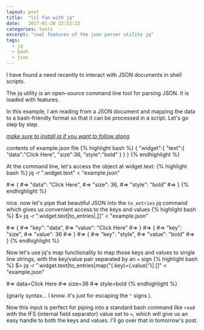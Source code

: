```yaml
---
layout: post
title:  "lil fun with jq"
date:   2017-01-20 22:52:22
categories: tools
excerpt: "cool features of the json parser utility jq"
tags:
  - jq
  - bash
  - json
---
```


I have found a need recently to interact with JSON documents in shell scripts.

The jq utility is an open-source command line tool for parsing JSON.  It is loaded with features.

In this example, I am reading from a JSON document and mapping the data to a bash-friendly format so that it can be processed in a script.  Let's go step by step.

[*make sure to install jq if you want to follow along*](https://stedolan.github.io/jq/download/)

contents of example.json file
{% highlight bash %}
{
   "widget":{
      "text":{
         "data":"Click Here",
         "size":36,
         "style":"bold"
      }
   }
}
{% endhighlight %}

At the command line, let's access the object at widget.text:
{% highlight bash %}
jq -r ".widget.text" < "example.json"

#=> {
#=>   "data": "Click Here",
#=>   "size": 36,
#=>   "style": "bold"
#=> }
{% endhighlight %}

nice.  now let's pipe that beautiful JSON into the `to_entries` jq command which gives us convenient access to the keys and values
{% highlight bash %}
$> jq -r ".widget.text|to_entries|.[]" < "example.json"

#=> {
#=>   "key": "data",
#=>   "value": "Click Here"
#=> }
#=> {
#=>   "key": "size",
#=>   "value": 36
#=> }
#=> {
#=>   "key": "style",
#=>   "value": "bold"
#=> }
{% endhighlight %}

Now let's use jq's map functionality to map those keys and values to single line strings, with the key/value pair separated by an `=` sign
{% highlight bash %}
$> jq -r ".widget.text|to_entries|map(\"\(.key)=\(.value)\")|.[]" < "example.json"

#=> data=Click Here
#=> size=36
#=> style=bold
{% endhighlight %}

(gnarly syntax... I know.  it's just for escaping the `"` signs ).

Now this input is perfect for piping into a standard bash command like `read` with the IFS (internal field separator) value set to `=`, which will give us an easy handle to both the keys and values.  I'll go over that in tomorrow's post.
